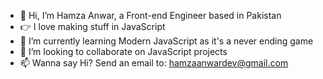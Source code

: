 - 👋 Hi, I’m Hamza Anwar, a Front-end Engineer based in Pakistan
- 👉 I love making stuff in JavaScript
- 🌱 I’m currently learning Modern JavaScript as it's a never ending game
- 💞️ I’m looking to collaborate on JavaScript projects
- 📫 Wanna say Hi? Send an email to: hamzaanwardev@gmail.com
<!---
hamzaanwardev/hamzaanwardev is a ✨ special ✨ repository because its `README.md` (this file) appears on your GitHub profile.
You can click the Preview link to take a look at your changes.
--->

